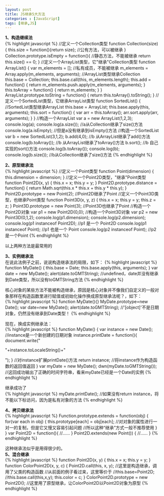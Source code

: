 ```yaml
---
layout: post
title: JS继承5大方法
categories : [JavaScript]
tags: [继承,JS]
---
```

**1、构造继续法**  
{% highlight javascript %}
//定义一个Collection类型 
function Collection(size) 
{ 
  this.size = function(){return size}; //公有方法，可以被继承 
} 
  Collection.prototype.isEmpty = function(){ //静态方法，不能被继承 
  return this.size() == 0; 
} 
//定义一个ArrayList类型，它"继承"Collection类型 
function ArrayList() 
{ 
  var m_elements = []; //私有成员，不能被继承 
  m_elements = Array.apply(m_elements, arguments); 
  //ArrayList类型继承Collection 
  this.base = Collection; 
  this.base.call(this, m_elements.length); 
  this.add = function() 
  { 
    return m_elements.push.apply(m_elements, arguments); 
  } 
  this.toArray = function() 
  { 
    return m_elements; 
  } 
} 
ArrayList.prototype.toString = function() 
{ 
  return this.toArray().toString(); 
} 
//定义一个SortedList类型，它继承ArrayList类型 
function SortedList() 
{ 
  //SortedList类型继承ArrayList 
  this.base = ArrayList; 
  this.base.apply(this, arguments); 
  this.sort = function() 
  { 
    var arr = this.toArray(); 
    arr.sort.apply(arr, arguments); 
  } 
} 
//构造一个ArrayList 
var a = new ArrayList(1,2,3); 
console.log(a); 
console.log(a.size()); //a从Collection继承了size()方法 
console.log(a.isEmpty); //但是a没有继承到isEmpty()方法 
//构造一个SortedList 
var b = new SortedList(3,1,2); 
b.add(4,0); //b 从ArrayList继承了add()方法 
console.log(b.toArray()); //b 从ArrayList继承了toArray()方法 
b.sort(); //b 自己实现的sort()方法 
console.log(b.toArray()); 
console.log(b); 
console.log(b.size()); //b从Collection继承了size()方法 
{% endhighlight %}


**2、原型继承法**  
{% highlight javascript %}
//定义一个Point类型 
function Point(dimension) 
{ 
  this.dimension = dimension; 
} 
//定义一个Point2D类型，"继承"Point类型 
function Point2D(x, y) 
{ 
  this.x = x; 
  this.y = y; 
} 
Point2D.prototype.distance = function() 
{ 
  return Math.sqrt(this.x * this.x + this.y * this.y); 
} 
Point2D.prototype = new Point(2); //Point2D继承了Point 
//定义一个Point3D类型，也继承Point类型 
function Point3D(x, y, z) 
{ 
  this.x = x; 
  this.y = y; 
  this.z = z; 
} 
Point3D.prototype = new Point(3); //Point3D也继承了Point 
//构造一个Point2D对象 
var p1 = new Point2D(0,0); 
//构造一个Point3D对象 
var p2 = new Point3D(0,1,2); 
console.log(p1.dimension); 
console.log(p2.dimension); 
console.log(p1 instanceof Point2D); //p1 是一个 Point2D 
console.log(p1 instanceof Point); //p1 也是一个 Point 
console.log(p2 instanceof Point); //p2 是一个Point 
{% endhighlight %}  

以上两种方法是最常用的    
 
**3、实例继承法**  
在说此法例子之前，说说构造继承法的局限，如下： 
{% highlight javascript %}
function MyDate() 
{ 
  this.base = Date; 
  this.base.apply(this, arguments); 
} 
var date = new MyDate(); 
alert(date.toGMTString); //undefined，date并没有继承到Date类型，所以没有toGMTString方法 
{% endhighlight %}

核心对象的某些方法不能被构造继承，原因是核心对象并不像我们自定义的一般对象那样在构造函数里进行赋值或初始化操作换成原型继承法呢？，如下：   
{% highlight javascript %}
function MyDate(){} 
MyDate.prototype=new Date(); 
var date=new MyDate(); 
alert(date.toGMTString); //'[object]'不是日期对象，仍然没有继承到Date类型！ 
{% endhighlight %}  

现在，换成实例继承法：  
{% highlight javascript %} 
function MyDate() 
{ 
  var instance = new Date(); //instance是一个新创建的日期对象 
  instance.printDate = function(){ 
    document.write("<p> "+instance.toLocaleString()+"</p> "); 
  } //对instance扩展printDate()方法 
  return instance; //将instance作为构造函数的返回值返回 
} 
var myDate = new MyDate(); 
dwn(myDate.toGMTString()); //这回成功输出了正确的时间字符串，看来myDate已经是一个Date的实例 
{% endhighlight %}

继承成功了  
{% highlight javascript %} 
myDate.printDate(); //如果没有return instance，将不能以下标访问，因为是私有对象的方法 
{% endhighlight %}

**4、拷贝继承法**  
{% highlight javascript %}
Function.prototype.extends = function(obj) 
{ 
  for(var each in obj) 
  { 
    this.prototype[each] = obj[each]; 
    //对对象的属性进行一对一的复制，但是它又慢又容易引起问题 
    //所以这种“继承”方式一般不推荐使用 
  } 
} 
var Point2D = function(){ 
//…… 
} 
Point2D.extends(new Point()) 
{ 
//…… 
} 
{% endhighlight %}  

这种继承法似乎是用得很少的。   
**5、混合继承**  
{% highlight javascript %} 
function Point2D(x, y) 
{ 
  this.x = x; 
  this.y = y; 
} 
function ColorPoint2D(x, y, c) 
{ 
  Point2D.call(this, x, y); //这里是构造继承，调用了父类的构造函数 
  //从前面的例子看过来，这里等价于 
  //this.base=Point2D; 
  //this.base.call(this,x,y); 
  this.color = c; 
} 
ColorPoint2D.prototype = new Point2D(); //这里用了原型继承，让ColorPoint2D以Point2D对象为原型 
{% endhighlight %}